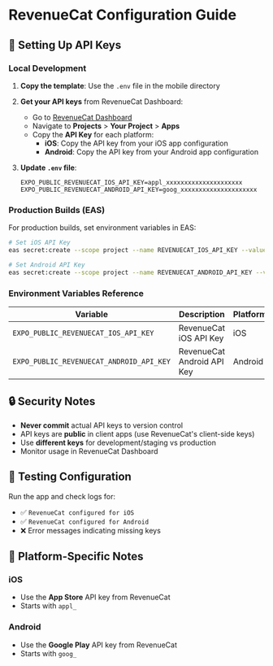 # RevenueCat Configuration Guide

## 🔑 Setting Up API Keys

### **Local Development**

1. **Copy the template**: Use the `.env` file in the mobile directory
2. **Get your API keys** from RevenueCat Dashboard:
   - Go to [RevenueCat Dashboard](https://app.revenuecat.com)
   - Navigate to **Projects** > **Your Project** > **Apps**
   - Copy the **API Key** for each platform:
     - **iOS**: Copy the API key from your iOS app configuration
     - **Android**: Copy the API key from your Android app configuration

3. **Update `.env` file**:
   ```env
   EXPO_PUBLIC_REVENUECAT_IOS_API_KEY=appl_xxxxxxxxxxxxxxxxxxxxx
   EXPO_PUBLIC_REVENUECAT_ANDROID_API_KEY=goog_xxxxxxxxxxxxxxxxxxxxx
   ```

### **Production Builds (EAS)**

For production builds, set environment variables in EAS:

```bash
# Set iOS API Key
eas secret:create --scope project --name REVENUECAT_IOS_API_KEY --value "appl_xxxxxxxxxxxxxxxxxxxxx"

# Set Android API Key  
eas secret:create --scope project --name REVENUECAT_ANDROID_API_KEY --value "goog_xxxxxxxxxxxxxxxxxxxxx"
```

### **Environment Variables Reference**

| Variable | Description | Platform | Required |
|----------|-------------|----------|----------|
| `EXPO_PUBLIC_REVENUECAT_IOS_API_KEY` | RevenueCat iOS API Key | iOS | ✅ |
| `EXPO_PUBLIC_REVENUECAT_ANDROID_API_KEY` | RevenueCat Android API Key | Android | ✅ |

## 🔒 Security Notes

- **Never commit** actual API keys to version control
- API keys are **public** in client apps (use RevenueCat's client-side keys)
- Use **different keys** for development/staging vs production
- Monitor usage in RevenueCat Dashboard

## 🚀 Testing Configuration

Run the app and check logs for:
- ✅ `RevenueCat configured for iOS` 
- ✅ `RevenueCat configured for Android`
- ❌ Error messages indicating missing keys

## 📱 Platform-Specific Notes

### iOS
- Use the **App Store** API key from RevenueCat
- Starts with `appl_`

### Android  
- Use the **Google Play** API key from RevenueCat
- Starts with `goog_`